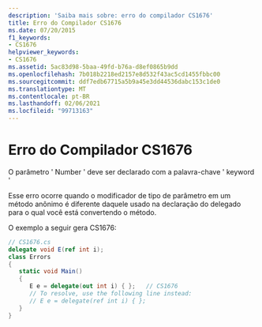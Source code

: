 ```yaml
---
description: 'Saiba mais sobre: erro do compilador CS1676'
title: Erro do Compilador CS1676
ms.date: 07/20/2015
f1_keywords:
- CS1676
helpviewer_keywords:
- CS1676
ms.assetid: 5ac83d98-5baa-49fd-b76a-d8ef0865b9dd
ms.openlocfilehash: 7b018b2218ed2157e8d532f43ac5cd1455fbbc00
ms.sourcegitcommit: ddf7edb67715a5b9a45e3dd44536dabc153c1de0
ms.translationtype: MT
ms.contentlocale: pt-BR
ms.lasthandoff: 02/06/2021
ms.locfileid: "99713163"
---
```

# <a name="compiler-error-cs1676"></a>Erro do Compilador CS1676

O parâmetro ' Number ' deve ser declarado com a palavra-chave ' keyword '  
  
 Esse erro ocorre quando o modificador de tipo de parâmetro em um método anônimo é diferente daquele usado na declaração do delegado para o qual você está convertendo o método.  
  
 O exemplo a seguir gera CS1676:  
  
```csharp  
// CS1676.cs  
delegate void E(ref int i);  
class Errors
{  
   static void Main()  
   {  
      E e = delegate(out int i) { };   // CS1676  
      // To resolve, use the following line instead:  
      // E e = delegate(ref int i) { };  
   }  
}  
```
